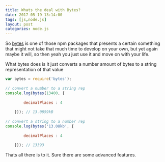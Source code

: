 ```yaml
---
title: Whats the deal with Bytes?
date: 2017-05-19 13:14:00
tags: [js,node.js]
layout: post
categories: node.js
---
```


So [bytes](https://www.npmjs.com/package/bytes) is one of those npm packages that presents a certain something that might not take that much time to develop on your own, but yet again maybe it will, so then yeah you just use it and move on with your life.

<!-- more -->

What bytes does is it just converts a number amount of bytes to a string representation of that value

```js
var bytes = require('bytes');
 
// convert a number to a string rep
console.log(bytes(13400, {
 
        decimalPlaces : 4
 
    })); // 13.0859kB
 
// convert a string to a number rep
console.log(bytes('13.08kb', {
 
        decimalPlaces : 4
 
    })); // 13393
```

Thats all there is to it. Sure there are some advanced features.